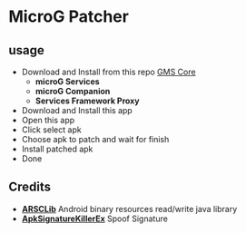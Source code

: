 # MicroG Patcher

## usage
* Download and Install from this repo [GMS Core](https://github.com/kangrio/GmsCore-User/releases)
    * **microG Services**
    * **microG Companion**
    * **Services Framework Proxy**
* Download and Install this app
* Open this app
* Click select apk
* Choose apk to patch and wait for finish
* Install patched apk
* Done

## Credits
* **[ARSCLib](https://github.com/REAndroid/ARSCLib)**  Android binary resources read/write java library
* **[ApkSignatureKillerEx](https://github.com/L-JINBIN/ApkSignatureKillerEx)** Spoof Signature
